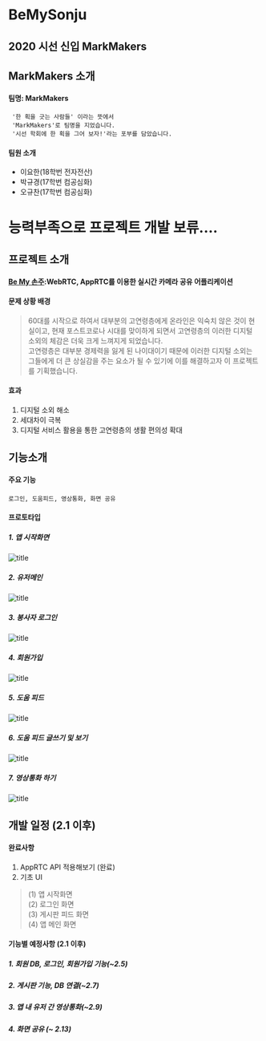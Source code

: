 # BeMySonju
## 2020 시선 신입 MarkMakers

## MarkMakers 소개
#### 팀명: MarkMakers
     '한 획을 긋는 사람들' 이라는 뜻에서
     'MarkMakers'로 팀명을 지었습니다.  
     '시선 학회에 한 획을 그어 보자!'라는 포부를 담았습니다.

#### 팀원 소개
* 이요한(18학번 전자전산)
* 박규경(17학번 컴공심화)
* 오규찬(17학번 컴공심화)

# 능력부족으로 프로젝트 개발 보류....
## 프로젝트 소개
#### [Be My 손주](https://github.com/Ohgyuchan/BeMySonju.git):WebRTC, AppRTC를 이용한 실시간 카메라 공유 어플리케이션
#### 문제 상황 배경
> 60대를 시작으로 하여서 대부분의 고연령층에게 온라인은 익숙치 않은 것이 현실이고,  현재 포스트코로나 시대를 맞이하게 되면서 고연령층의 이러한 디지털 소외의 체감은 더욱 크게 느껴지게 되었습니다.  
> 고연령층은 대부분 경제력을 잃게 된 나이대이기 때문에 이러한 디지털 소외는 그들에게 더 큰 상실감을 주는 요소가 될 수 있기에 이를 해결하고자 이 프로젝트를 기획했습니다.  

#### 효과
1. 디지털 소외 해소
2. 세대차이 극복
3. 디지털 서비스 활용을 통한 고연령층의 생활 편의성 확대


## 기능소개
#### 주요 기능
    로그인, 도움피드, 영상통화, 화면 공유
#### 프로토타입
##### 1. 앱 시작화면  
![title](./assets/images/mm_img/main.png)
##### 2. 유저메인  
![title](./assets/images/mm_img/user.png)
##### 3. 봉사자 로그인  
![title](./assets/images/mm_img/login.png)
##### 4. 회원가입  
![title](./assets/images/mm_img/register.png)
##### 5. 도움 피드  
![title](./assets/images/mm_img/list.png)
##### 6. 도움 피드 글쓰기 및 보기  
![title](./assets/images/mm_img//write.png)
##### 7. 영상통화 하기  
![title](./assets/images/mm_img//videocall.png)

## 개발 일정 (2.1 이후)

#### 완료사항
  1. AppRTC API 적용해보기 (완료)
  2. 기초 UI
>   (1) 앱 시작화면  
>   (2) 로그인 화면  
>   (3) 게시판 피드 화면  
>   (4) 앱 메인 화면  
#### 기능별 예정사항 (2.1 이후)
##### 1. 회원 DB, 로그인, 회원가입 기능(~2.5)
##### 2. 게시판 기능, DB 연결(~2.7)
##### 3. 앱 내 유저 간 영상통화(~2.9)
##### 4. 화면 공유 (~ 2.13)
